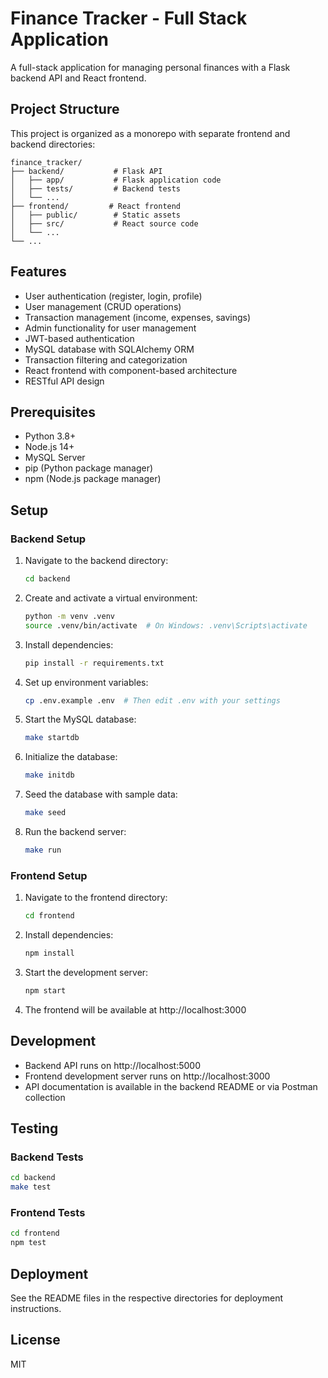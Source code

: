 # Finance Tracker - Full Stack Application

A full-stack application for managing personal finances with a Flask backend API and React frontend.

## Project Structure

This project is organized as a monorepo with separate frontend and backend directories:

```
finance_tracker/
├── backend/           # Flask API
│   ├── app/           # Flask application code
│   ├── tests/         # Backend tests
│   └── ...
├── frontend/         # React frontend
│   ├── public/        # Static assets
│   ├── src/           # React source code
│   └── ...
└── ...
```

## Features

- User authentication (register, login, profile)
- User management (CRUD operations)
- Transaction management (income, expenses, savings)
- Admin functionality for user management
- JWT-based authentication
- MySQL database with SQLAlchemy ORM
- Transaction filtering and categorization
- React frontend with component-based architecture
- RESTful API design

## Prerequisites

- Python 3.8+
- Node.js 14+
- MySQL Server
- pip (Python package manager)
- npm (Node.js package manager)

## Setup

### Backend Setup

1. Navigate to the backend directory:
   ```bash
   cd backend
   ```

2. Create and activate a virtual environment:
   ```bash
   python -m venv .venv
   source .venv/bin/activate  # On Windows: .venv\Scripts\activate
   ```

3. Install dependencies:
   ```bash
   pip install -r requirements.txt
   ```

4. Set up environment variables:
   ```bash
   cp .env.example .env  # Then edit .env with your settings
   ```

5. Start the MySQL database:
   ```bash
   make startdb
   ```

6. Initialize the database:
   ```bash
   make initdb
   ```

7. Seed the database with sample data:
   ```bash
   make seed
   ```

8. Run the backend server:
   ```bash
   make run
   ```

### Frontend Setup

1. Navigate to the frontend directory:
   ```bash
   cd frontend
   ```

2. Install dependencies:
   ```bash
   npm install
   ```

3. Start the development server:
   ```bash
   npm start
   ```

4. The frontend will be available at http://localhost:3000

## Development

- Backend API runs on http://localhost:5000
- Frontend development server runs on http://localhost:3000
- API documentation is available in the backend README or via Postman collection

## Testing

### Backend Tests
```bash
cd backend
make test
```

### Frontend Tests
```bash
cd frontend
npm test
```

## Deployment

See the README files in the respective directories for deployment instructions.

## License

MIT
